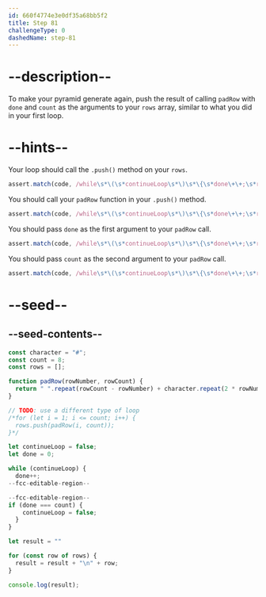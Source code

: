 ```yaml
---
id: 660f4774e3e0df35a68bb5f2
title: Step 81
challengeType: 0
dashedName: step-81
---
```


# --description--

To make your pyramid generate again, push the result of calling `padRow` with `done` and `count` as the arguments to your `rows` array, similar to what you did in your first loop.

# --hints--

Your loop should call the `.push()` method on your `rows`.

```js
assert.match(code, /while\s*\(\s*continueLoop\s*\)\s*\{\s*done\+\+;\s*rows\.push\(/);
```

You should call your `padRow` function in your `.push()` method.

```js
assert.match(code, /while\s*\(\s*continueLoop\s*\)\s*\{\s*done\+\+;\s*rows\.push\(\s*padRow\(/);
```

You should pass `done` as the first argument to your `padRow` call.

```js
assert.match(code, /while\s*\(\s*continueLoop\s*\)\s*\{\s*done\+\+;\s*rows\.push\(\s*padRow\(\s*done/);
```

You should pass `count` as the second argument to your `padRow` call.

```js
assert.match(code, /while\s*\(\s*continueLoop\s*\)\s*\{\s*done\+\+;\s*rows\.push\(\s*padRow\(\s*done\s*,\s*count\s*\)/);
```

# --seed--

## --seed-contents--

```js
const character = "#";
const count = 8;
const rows = [];

function padRow(rowNumber, rowCount) {
  return " ".repeat(rowCount - rowNumber) + character.repeat(2 * rowNumber - 1) + " ".repeat(rowCount - rowNumber);
}

// TODO: use a different type of loop
/*for (let i = 1; i <= count; i++) {
  rows.push(padRow(i, count));
}*/

let continueLoop = false;
let done = 0;

while (continueLoop) {
  done++;
--fcc-editable-region--

--fcc-editable-region--
if (done === count) {
    continueLoop = false;
  } 
}

let result = ""

for (const row of rows) {
  result = result + "\n" + row;
}

console.log(result);
```
